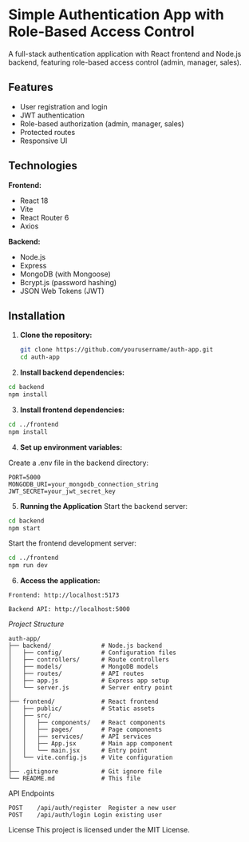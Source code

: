 
# Simple Authentication App with Role-Based Access Control

A full-stack authentication application with React frontend and Node.js backend, featuring role-based access control (admin, manager, sales).

## Features

- User registration and login
- JWT authentication
- Role-based authorization (admin, manager, sales)
- Protected routes
- Responsive UI

## Technologies

**Frontend:**
- React 18
- Vite
- React Router 6
- Axios

**Backend:**
- Node.js
- Express
- MongoDB (with Mongoose)
- Bcrypt.js (password hashing)
- JSON Web Tokens (JWT)

## Installation

1. **Clone the repository:**
   ```bash
   git clone https://github.com/yourusername/auth-app.git
   cd auth-app
   ```
2. **Install backend dependencies:**

```bash
cd backend
npm install
```

3. **Install frontend dependencies:**

```bash
cd ../frontend
npm install
``` 
4. **Set up environment variables:**

Create a .env file in the backend directory:

```text
PORT=5000
MONGODB_URI=your_mongodb_connection_string
JWT_SECRET=your_jwt_secret_key
```
5. **Running the Application**
Start the backend server:

```bash
cd backend
npm start
``` 
Start the frontend development server:

```bash
cd ../frontend
npm run dev
```
6. **Access the application:**
```
Frontend: http://localhost:5173

Backend API: http://localhost:5000
```

*Project Structure*
```text
auth-app/
├── backend/              # Node.js backend
│   ├── config/           # Configuration files
│   ├── controllers/      # Route controllers
│   ├── models/           # MongoDB models
│   ├── routes/           # API routes
│   ├── app.js            # Express app setup
│   └── server.js         # Server entry point
│
├── frontend/             # React frontend
│   ├── public/           # Static assets
│   ├── src/
│   │   ├── components/   # React components
│   │   ├── pages/        # Page components
│   │   ├── services/     # API services
│   │   ├── App.jsx       # Main app component
│   │   └── main.jsx      # Entry point
│   └── vite.config.js    # Vite configuration
│
├── .gitignore            # Git ignore file
└── README.md             # This file
```



API Endpoints
```Method	Endpoint	Description
POST	/api/auth/register	Register a new user
POST	/api/auth/login	Login existing user
```
License
This project is licensed under the MIT License.
